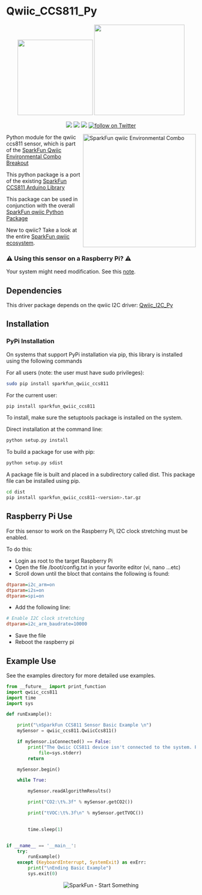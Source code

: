 Qwiic_CCS811_Py
===============

<p align="center">
   <img src="https://cdn.sparkfun.com/assets/custom_pages/2/7/2/qwiic-logo-registered.jpg"  width=200>  
   <img src="https://www.python.org/static/community_logos/python-logo-master-v3-TM.png"  width=240>   
</p>
<p align="center">
	<a href="https://test.pypi.org/project/sparkfun_qwiic_ccs811/" alt="Package">
		<img src="https://img.shields.io/pypi/pyversions/sparkfun_qwiic_ccs811.svg" /></a>
	<a href="https://github.com/sparkfun/Qwiic_CCS811_Py/issues" alt="Issues">
		<img src="https://img.shields.io/github/issues/sparkfun/Qwiic_CCS811_Py.svg" /></a>
	<a href="https://github.com/sparkfun/Qwiic_CCS811_Py/blob/master/LICENSE" alt="License">
		<img src="https://img.shields.io/badge/license-MIT-blue.svg" /></a>
	<a href="https://twitter.com/intent/follow?screen_name=sparkfun">
        	<img src="https://img.shields.io/twitter/follow/sparkfun.svg?style=social&logo=twitter"
           	 alt="follow on Twitter"></a>
	
</p>

<img src="https://cdn.sparkfun.com//assets/parts/1/2/3/2/9/14348-01.jpg"  align="right" width=300 alt="SparkFun qwiic Environmental Combo">


Python module for the qwiic ccs811 sensor, which is part of the [SparkFun Qwiic Environmental Combo Breakout](https://www.sparkfun.com/products/14348)

This python package is a port of the existing [SparkFun CCS811 Arduino Library](https://github.com/sparkfun/SparkFun_CCS811_Arduino_Library)

This package can be used in conjunction with the overall [SparkFun qwiic Python Package](https://github.com/sparkfun/Qwiic_Py)

New to qwiic? Take a look at the entire [SparkFun qwiic ecosystem](https://www.sparkfun.com/qwiic).

### :warning: **Using this sensor on a Raspberry Pi**? :warning:
Your system might need modification. See this [note](#raspberry-pi-use).

Dependencies 
--------------

This driver package depends on the qwiic I2C driver: 
[Qwiic_I2C_Py](https://github.com/sparkfun/Qwiic_I2C_Py)


Installation
---------------
### PyPi Installation

On systems that support PyPi installation via pip, this library is installed using the following commands

For all users (note: the user must have sudo privileges):
```sh
sudo pip install sparkfun_qwiic_ccs811
```
For the current user:

```sh
pip install sparkfun_qwiic_ccs811
```
To install, make sure the setuptools package is installed on the system.

Direct installation at the command line:
```sh
python setup.py install
```

To build a package for use with pip:
```sh
python setup.py sdist
 ```
A package file is built and placed in a subdirectory called dist. This package file can be installed using pip.
```sh
cd dist
pip install sparkfun_qwiic_ccs811-<version>.tar.gz
```

Raspberry Pi Use
-------------------
For this sensor to work on the Raspberry Pi, I2C clock stretching must be enabled. 

To do this:
- Login as root to the target Raspberry Pi
- Open the file /boot/config.txt in your favorite editor (vi, nano ...etc)
- Scroll down until the bloct that contains the following is found:
```ini
dtparam=i2c_arm=on
dtparam=i2s=on
dtparam=spi=on
```
- Add the following line:
```ini
# Enable I2C clock stretching
dtparam=i2c_arm_baudrate=10000
```
- Save the file
- Reboot the raspberry pi

Example Use
 -------------
See the examples directory for more detailed use examples.

```python
from __future__ import print_function
import qwiic_ccs811
import time
import sys

def runExample():

	print("\nSparkFun CCS811 Sensor Basic Example \n")
	mySensor = qwiic_ccs811.QwiicCcs811()

	if mySensor.isConnected() == False:
		print("The Qwiic CCS811 device isn't connected to the system. Please check your connection", \
			file=sys.stderr)
		return

	mySensor.begin()

	while True:

		mySensor.readAlgorithmResults()

		print("CO2:\t%.3f" % mySensor.getCO2())

		print("tVOC:\t%.3f\n" % mySensor.getTVOC())	

		
		time.sleep(1)


if __name__ == '__main__':
	try:
		runExample()
	except (KeyboardInterrupt, SystemExit) as exErr:
		print("\nEnding Basic Example")
		sys.exit(0)

```
<p align="center">
<img src="https://cdn.sparkfun.com/assets/custom_pages/3/3/4/dark-logo-red-flame.png" alt="SparkFun - Start Something">
</p>
